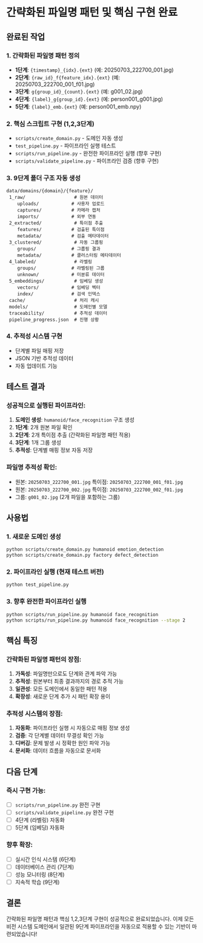 ﻿# 간략화된 파일명 패턴 및 핵심 구현 완료

##  완료된 작업

### 1.  간략화된 파일명 패턴 정의
- **1단계**: `{timestamp}_{idx}.{ext}` (예: 20250703_222700_001.jpg)
- **2단계**: `{raw_id}_f{feature_idx}.{ext}` (예: 20250703_222700_001_f01.jpg)
- **3단계**: `g{group_id}_{count}.{ext}` (예: g001_02.jpg)
- **4단계**: `{label}_g{group_id}.{ext}` (예: person001_g001.jpg)
- **5단계**: `{label}_emb.{ext}` (예: person001_emb.npy)

### 2.  핵심 스크립트 구현 (1,2,3단계)
-  `scripts/create_domain.py` - 도메인 자동 생성
-  `test_pipeline.py` - 파이프라인 실행 테스트
-  `scripts/run_pipeline.py` - 완전한 파이프라인 실행 (향후 구현)
-  `scripts/validate_pipeline.py` - 파이프라인 검증 (향후 구현)

### 3.  9단계 폴더 구조 자동 생성
```
data/domains/{domain}/{feature}/
 1_raw/                  # 원본 데이터
    uploads/            # 사용자 업로드
    captures/           # 카메라 캡처
    imports/            # 외부 연동
 2_extracted/            # 특이점 추출
    features/           # 검출된 특이점
    metadata/           # 검출 메타데이터
 3_clustered/            # 자동 그룹핑
    groups/             # 그룹핑 결과
    metadata/           # 클러스터링 메타데이터
 4_labeled/              # 라벨링
    groups/             # 라벨링된 그룹
    unknown/            # 미분류 데이터
 5_embeddings/           # 임베딩 생성
    vectors/            # 임베딩 벡터
    index/              # 검색 인덱스
 cache/                  # 처리 캐시
 models/                 # 도메인별 모델
 traceability/           # 추적성 데이터
 pipeline_progress.json  # 진행 상황
```

### 4.  추적성 시스템 구현
-  단계별 파일 매핑 저장
-  JSON 기반 추적성 데이터
-  자동 업데이트 기능

##  테스트 결과

### 성공적으로 실행된 파이프라인:
1. **도메인 생성**: `humanoid/face_recognition` 구조 생성 
2. **1단계**: 2개 원본 파일 확인 
3. **2단계**: 2개 특이점 추출 (간략화된 파일명 패턴 적용) 
4. **3단계**: 1개 그룹 생성 
5. **추적성**: 단계별 매핑 정보 자동 저장 

### 파일명 추적성 확인:
- 원본: `20250703_222700_001.jpg`  특이점: `20250703_222700_001_f01.jpg`
- 원본: `20250703_222700_002.jpg`  특이점: `20250703_222700_002_f01.jpg`
- 그룹: `g001_02.jpg` (2개 파일을 포함하는 그룹)

##  사용법

### 1. 새로운 도메인 생성
```bash
python scripts/create_domain.py humanoid emotion_detection
python scripts/create_domain.py factory defect_detection
```

### 2. 파이프라인 실행 (현재 테스트 버전)
```bash
python test_pipeline.py
```

### 3. 향후 완전한 파이프라인 실행
```bash
python scripts/run_pipeline.py humanoid face_recognition
python scripts/run_pipeline.py humanoid face_recognition --stage 2
```

##  핵심 특징

### 간략화된 파일명 패턴의 장점:
1. **가독성**: 파일명만으로도 단계와 관계 파악 가능
2. **추적성**: 원본부터 최종 결과까지의 경로 추적 가능
3. **일관성**: 모든 도메인에서 동일한 패턴 적용
4. **확장성**: 새로운 단계 추가 시 패턴 확장 용이

### 추적성 시스템의 장점:
1. **자동화**: 파이프라인 실행 시 자동으로 매핑 정보 생성
2. **검증**: 각 단계별 데이터 무결성 확인 가능
3. **디버깅**: 문제 발생 시 정확한 원인 파악 가능
4. **문서화**: 데이터 흐름을 자동으로 문서화

##  다음 단계

### 즉시 구현 가능:
- [ ] `scripts/run_pipeline.py` 완전 구현
- [ ] `scripts/validate_pipeline.py` 완전 구현
- [ ] 4단계 (라벨링) 자동화
- [ ] 5단계 (임베딩) 자동화

### 향후 확장:
- [ ] 실시간 인식 시스템 (6단계)
- [ ] 데이터베이스 관리 (7단계)
- [ ] 성능 모니터링 (8단계)
- [ ] 지속적 학습 (9단계)

##  결론

간략화된 파일명 패턴과 핵심 1,2,3단계 구현이 성공적으로 완료되었습니다. 
이제 모든 비전 시스템 도메인에서 일관된 9단계 파이프라인을 자동으로 적용할 수 있는 기반이 마련되었습니다!

